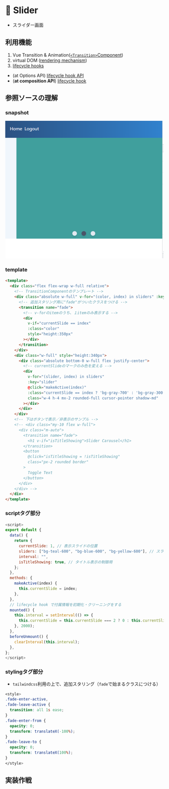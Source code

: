 <!-- 14_Slider.md -->
# 🔷 Slider
- スライダー画面

## 利用機能
1. Vue Transition & Animation([`<Transition>`Component](https://vuejs.org/guide/built-ins/transition.html#the-transition-component))
2. virtual DOM ([rendering mechanism](https://vuejs.org/guide/extras/rendering-mechanism.html))
3. [lifecycle hooks](https://vuejs.org/guide/essentials/lifecycle.html)
  - (at Options API) [lifecycle hook API](https://vuejs.org/api/options-lifecycle.html)
  - (**at composition API**) [lifecycle hook](https://vuejs.org/api/composition-api-lifecycle.html)

## 参照ソースの理解

### snapshot

![snapshot](images/14_Slider.png)

### template
```HTML
<template>
  <div class="flex flex-wrap w-full relative">
    <!-- TransitionComponentのテンプレート -->
    <div class="absolute w-full" v-for="(color, index) in sliders" :key="color">
      <!-- 追加スタリング用に"fade"がついたクラスをつける -->
      <transition name="fade">
        <!-- v-forのitemのうち、１itemのみ表示する -->
        <div
          v-if="currentSlide == index"
          :class="color"
          style="height:350px"
        ></div>
      </transition>
    </div>
    <div class="w-full" style="height:340px">
      <div class="absolute bottom-0 w-full flex justify-center">
        <!-- currentSlideのマークのみ色を変える -->
        <div
          v-for="(slider, index) in sliders"
          :key="slider"
          @click="makeActive(index)"
          :class="currentSlide == index ? 'bg-gray-700' : 'bg-gray-300'"
          class="w-4 h-4 mx-2 rounded-full cursor-pointer shadow-md"
        ></div>
      </div>
    </div>
    <!-- 下はボタンで表示／非表示のサンプル -->
    <!-- <div class="my-10 flex w-full">
      <div class="m-auto">
        <transition name="fade">
          <h1 v-if="isTitleShowing">Slider Carousel</h1>
        </transition>
        <button
          @click="isTitleShowing = !isTitleShowing"
          class="px-2 rounded border"
        >
          Toggle Text
        </button>
      </div>
    </div> -->
  </div>
</template>
```

### scriptタグ部分
```js
<script>
export default {
  data() {
    return {
      currentSlide: 1, // 表示スライドの位置
      sliders: ["bg-teal-600", "bg-blue-600", "bg-yellow-600"], // スライドアイテム
      interval: "",
      isTitleShowing: true, // タイトル表示の制御用
    };
  },
  methods: {
    makeActive(index) {
      this.currentSlide = index;
    },
  },
  // lifecycle hook で付属情報を初期化・クリーニングをする
  mounted() {
    this.interval = setInterval(() => {
      this.currentSlide = this.currentSlide === 2 ? 0 : this.currentSlide + 1;
    }, 2000);
  },
  beforeUnmount() {
    clearInterval(this.interval);
  },
};
</script>
```

### stylingタグ部分
- `tailwindcss`利用の上で、追加スタリング（`fade`で始まるクラスにつける）
```css
<style>
.fade-enter-active,
.fade-leave-active {
  transition: all 1s ease;
}
.fade-enter-from {
  opacity: 0;
  transform: translateX(-100%);
}
.fade-leave-to {
  opacity: 0;
  transform: translateX(100%);
}
</style>
```

## 実装作戦




